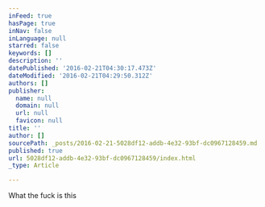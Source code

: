 ```yaml
---
inFeed: true
hasPage: true
inNav: false
inLanguage: null
starred: false
keywords: []
description: ''
datePublished: '2016-02-21T04:30:17.473Z'
dateModified: '2016-02-21T04:29:50.312Z'
authors: []
publisher:
  name: null
  domain: null
  url: null
  favicon: null
title: ''
author: []
sourcePath: _posts/2016-02-21-5028df12-addb-4e32-93bf-dc0967128459.md
published: true
url: 5028df12-addb-4e32-93bf-dc0967128459/index.html
_type: Article

---
```

What the fuck is this